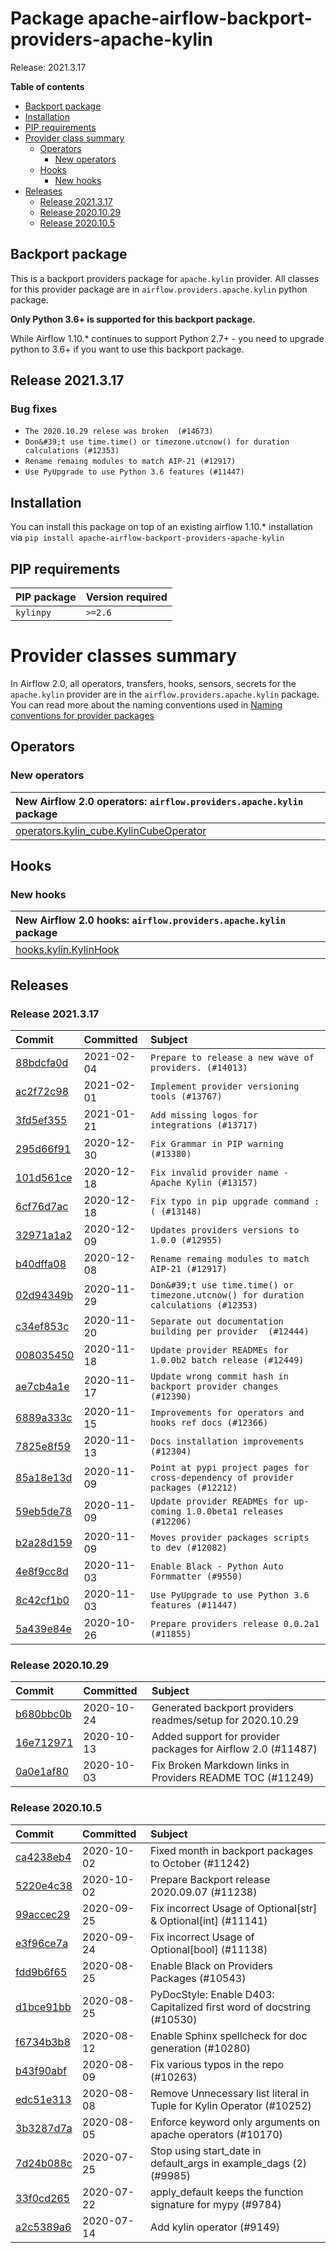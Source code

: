 <!--
 Licensed to the Apache Software Foundation (ASF) under one
 or more contributor license agreements.  See the NOTICE file
 distributed with this work for additional information
 regarding copyright ownership.  The ASF licenses this file
 to you under the Apache License, Version 2.0 (the
 "License"); you may not use this file except in compliance
 with the License.  You may obtain a copy of the License at

   http://www.apache.org/licenses/LICENSE-2.0

 Unless required by applicable law or agreed to in writing,
 software distributed under the License is distributed on an
 "AS IS" BASIS, WITHOUT WARRANTIES OR CONDITIONS OF ANY
 KIND, either express or implied.  See the License for the
 specific language governing permissions and limitations
 under the License.
 -->


# Package apache-airflow-backport-providers-apache-kylin

Release: 2021.3.17

**Table of contents**

- [Backport package](#backport-package)
- [Installation](#installation)
- [PIP requirements](#pip-requirements)
- [Provider class summary](#provider-classes-summary)
    - [Operators](#operators)
        - [New operators](#new-operators)
    - [Hooks](#hooks)
        - [New hooks](#new-hooks)
- [Releases](#releases)
    - [Release 2021.3.17](#release-2021317)
    - [Release 2020.10.29](#release-20201029)
    - [Release 2020.10.5](#release-2020105)

## Backport package

This is a backport providers package for `apache.kylin` provider. All classes for this provider package
are in `airflow.providers.apache.kylin` python package.

**Only Python 3.6+ is supported for this backport package.**

While Airflow 1.10.* continues to support Python 2.7+ - you need to upgrade python to 3.6+ if you
want to use this backport package.


## Release 2021.3.17

### Bug fixes

* `The 2020.10.29 relese was broken  (#14673)`
* `Don&#39;t use time.time() or timezone.utcnow() for duration calculations (#12353)`
* `Rename remaing modules to match AIP-21 (#12917)`
* `Use PyUpgrade to use Python 3.6 features (#11447)`


## Installation

You can install this package on top of an existing airflow 1.10.* installation via
`pip install apache-airflow-backport-providers-apache-kylin`

## PIP requirements

| PIP package   | Version required   |
|:--------------|:-------------------|
| `kylinpy`     | `>=2.6`            |

# Provider classes summary

In Airflow 2.0, all operators, transfers, hooks, sensors, secrets for the `apache.kylin` provider
are in the `airflow.providers.apache.kylin` package. You can read more about the naming conventions used
in [Naming conventions for provider packages](https://github.com/apache/airflow/blob/master/CONTRIBUTING.rst#naming-conventions-for-provider-packages)


## Operators


### New operators

| New Airflow 2.0 operators: `airflow.providers.apache.kylin` package                                                                            |
|:-----------------------------------------------------------------------------------------------------------------------------------------------|
| [operators.kylin_cube.KylinCubeOperator](https://github.com/apache/airflow/blob/master/airflow/providers/apache/kylin/operators/kylin_cube.py) |



## Hooks


### New hooks

| New Airflow 2.0 hooks: `airflow.providers.apache.kylin` package                                                      |
|:---------------------------------------------------------------------------------------------------------------------|
| [hooks.kylin.KylinHook](https://github.com/apache/airflow/blob/master/airflow/providers/apache/kylin/hooks/kylin.py) |




## Releases

### Release 2021.3.17

| Commit                                                                                         | Committed   | Subject                                                                          |
|:-----------------------------------------------------------------------------------------------|:------------|:---------------------------------------------------------------------------------|
| [88bdcfa0d](https://github.com/apache/airflow/commit/88bdcfa0df5bcb4c489486e05826544b428c8f43) | 2021-02-04  | `Prepare to release a new wave of providers. (#14013)`                           |
| [ac2f72c98](https://github.com/apache/airflow/commit/ac2f72c98dc0821b33721054588adbf2bb53bb0b) | 2021-02-01  | `Implement provider versioning tools (#13767)`                                   |
| [3fd5ef355](https://github.com/apache/airflow/commit/3fd5ef355556cf0ad7896bb570bbe4b2eabbf46e) | 2021-01-21  | `Add missing logos for integrations (#13717)`                                    |
| [295d66f91](https://github.com/apache/airflow/commit/295d66f91446a69610576d040ba687b38f1c5d0a) | 2020-12-30  | `Fix Grammar in PIP warning (#13380)`                                            |
| [101d561ce](https://github.com/apache/airflow/commit/101d561cec0f9aff45f1a1fbdf01275775fad369) | 2020-12-18  | `Fix invalid provider name - Apache Kylin (#13157)`                              |
| [6cf76d7ac](https://github.com/apache/airflow/commit/6cf76d7ac01270930de7f105fb26428763ee1d4e) | 2020-12-18  | `Fix typo in pip upgrade command :( (#13148)`                                    |
| [32971a1a2](https://github.com/apache/airflow/commit/32971a1a2de1db0b4f7442ed26facdf8d3b7a36f) | 2020-12-09  | `Updates providers versions to 1.0.0 (#12955)`                                   |
| [b40dffa08](https://github.com/apache/airflow/commit/b40dffa08547b610162f8cacfa75847f3c4ca364) | 2020-12-08  | `Rename remaing modules to match AIP-21 (#12917)`                                |
| [02d94349b](https://github.com/apache/airflow/commit/02d94349be3d201ce9d37d7358573c937fd010df) | 2020-11-29  | `Don&#39;t use time.time() or timezone.utcnow() for duration calculations (#12353)`  |
| [c34ef853c](https://github.com/apache/airflow/commit/c34ef853c890e08f5468183c03dc8f3f3ce84af2) | 2020-11-20  | `Separate out documentation building per provider  (#12444)`                     |
| [008035450](https://github.com/apache/airflow/commit/00803545023b096b8db4fbd6eb473843096d7ce4) | 2020-11-18  | `Update provider READMEs for 1.0.0b2 batch release (#12449)`                     |
| [ae7cb4a1e](https://github.com/apache/airflow/commit/ae7cb4a1e2a96351f1976cf5832615e24863e05d) | 2020-11-17  | `Update wrong commit hash in backport provider changes (#12390)`                 |
| [6889a333c](https://github.com/apache/airflow/commit/6889a333cff001727eb0a66e375544a28c9a5f03) | 2020-11-15  | `Improvements for operators and hooks ref docs (#12366)`                         |
| [7825e8f59](https://github.com/apache/airflow/commit/7825e8f59034645ab3247229be83a3aa90baece1) | 2020-11-13  | `Docs installation improvements (#12304)`                                        |
| [85a18e13d](https://github.com/apache/airflow/commit/85a18e13d9dec84275283ff69e34704b60d54a75) | 2020-11-09  | `Point at pypi project pages for cross-dependency of provider packages (#12212)` |
| [59eb5de78](https://github.com/apache/airflow/commit/59eb5de78c70ee9c7ae6e4cba5c7a2babb8103ca) | 2020-11-09  | `Update provider READMEs for up-coming 1.0.0beta1 releases (#12206)`             |
| [b2a28d159](https://github.com/apache/airflow/commit/b2a28d1590410630d66966aa1f2b2a049a8c3b32) | 2020-11-09  | `Moves provider packages scripts to dev (#12082)`                                |
| [4e8f9cc8d](https://github.com/apache/airflow/commit/4e8f9cc8d02b29c325b8a5a76b4837671bdf5f68) | 2020-11-03  | `Enable Black - Python Auto Formmatter (#9550)`                                  |
| [8c42cf1b0](https://github.com/apache/airflow/commit/8c42cf1b00c90f0d7f11b8a3a455381de8e003c5) | 2020-11-03  | `Use PyUpgrade to use Python 3.6 features (#11447)`                              |
| [5a439e84e](https://github.com/apache/airflow/commit/5a439e84eb6c0544dc6c3d6a9f4ceeb2172cd5d0) | 2020-10-26  | `Prepare providers release 0.0.2a1 (#11855)`                                     |


### Release 2020.10.29

| Commit                                                                                         | Committed   | Subject                                                      |
|:-----------------------------------------------------------------------------------------------|:------------|:-------------------------------------------------------------|
| [b680bbc0b](https://github.com/apache/airflow/commit/872b1566a11cb73297e657ff325161721b296574) | 2020-10-24  | Generated backport providers readmes/setup for 2020.10.29    |
| [16e712971](https://github.com/apache/airflow/commit/16e7129719f1c0940aef2a93bed81368e997a746) | 2020-10-13  | Added support for provider packages for Airflow 2.0 (#11487) |
| [0a0e1af80](https://github.com/apache/airflow/commit/0a0e1af80038ef89974c3c8444461fe867945daa) | 2020-10-03  | Fix Broken Markdown links in Providers README TOC (#11249)   |


### Release 2020.10.5

| Commit                                                                                         | Committed   | Subject                                                               |
|:-----------------------------------------------------------------------------------------------|:------------|:----------------------------------------------------------------------|
| [ca4238eb4](https://github.com/apache/airflow/commit/ca4238eb4d9a2aef70eb641343f59ee706d27d13) | 2020-10-02  | Fixed month in backport packages to October (#11242)                  |
| [5220e4c38](https://github.com/apache/airflow/commit/5220e4c3848a2d2c81c266ef939709df9ce581c5) | 2020-10-02  | Prepare Backport release 2020.09.07 (#11238)                          |
| [99accec29](https://github.com/apache/airflow/commit/99accec29d71b0a57fd4e90151b9d4d10321be07) | 2020-09-25  | Fix incorrect Usage of Optional[str] &amp; Optional[int] (#11141)         |
| [e3f96ce7a](https://github.com/apache/airflow/commit/e3f96ce7a8ac098aeef5e9930e6de6c428274d57) | 2020-09-24  | Fix incorrect Usage of Optional[bool] (#11138)                        |
| [fdd9b6f65](https://github.com/apache/airflow/commit/fdd9b6f65b608c516b8a062b058972d9a45ec9e3) | 2020-08-25  | Enable Black on Providers Packages (#10543)                           |
| [d1bce91bb](https://github.com/apache/airflow/commit/d1bce91bb21d5a468fa6a0207156c28fe1ca6513) | 2020-08-25  | PyDocStyle: Enable D403: Capitalized first word of docstring (#10530) |
| [f6734b3b8](https://github.com/apache/airflow/commit/f6734b3b850d33d3712763f93c114e80f5af9ffb) | 2020-08-12  | Enable Sphinx spellcheck for doc generation (#10280)                  |
| [b43f90abf](https://github.com/apache/airflow/commit/b43f90abf4c7219d5d59cccb0514256bd3f2fdc7) | 2020-08-09  | Fix various typos in the repo (#10263)                                |
| [edc51e313](https://github.com/apache/airflow/commit/edc51e313b50359e0258cce5f7f7283f69342fb9) | 2020-08-08  | Remove Unnecessary list literal in Tuple for Kylin Operator (#10252)  |
| [3b3287d7a](https://github.com/apache/airflow/commit/3b3287d7acc76430f12b758d52cec61c7f74e726) | 2020-08-05  | Enforce keyword only arguments on apache operators (#10170)           |
| [7d24b088c](https://github.com/apache/airflow/commit/7d24b088cd736cfa18f9214e4c9d6ce2d5865f3d) | 2020-07-25  | Stop using start_date in default_args in example_dags (2) (#9985)     |
| [33f0cd265](https://github.com/apache/airflow/commit/33f0cd2657b2e77ea3477e0c93f13f1474be628e) | 2020-07-22  | apply_default keeps the function signature for mypy (#9784)           |
| [a2c5389a6](https://github.com/apache/airflow/commit/a2c5389a60f68482a60eb40c67b1542d827c187e) | 2020-07-14  | Add kylin operator (#9149)                                            |
